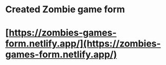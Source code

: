 # Created Zombie game form

# [https://zombies-games-form.netlify.app/](https://zombies-games-form.netlify.app/)